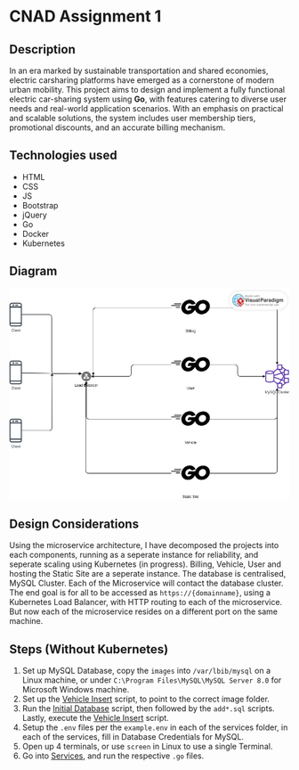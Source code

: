 # CNAD Assignment 1
## Description
In an era marked by sustainable transportation and shared economies, electric carsharing platforms have emerged as a cornerstone of modern urban mobility. This project aims to design and implement a fully functional electric car-sharing system using **Go**, with features catering to diverse user needs and real-world application scenarios. With an emphasis on practical and scalable solutions, the system includes user membership tiers, promotional discounts, and an accurate billing mechanism.
## Technologies used
- HTML
- CSS
- JS
- Bootstrap
- jQuery
- Go
- Docker 
- Kubernetes
## Diagram
![Diagram](./diagram.jpeg)
## Design Considerations
Using the microservice architecture, I have decomposed the projects into each components, running as a seperate instance for reliability, and seperate scaling using Kubernetes (in progress). Billing, Vehicle, User and hosting the Static Site are a seperate instance. The database is centralised, MySQL Cluster. Each of the Microservice will contact the database cluster. The end goal is for all to be accessed as `https://{domainname}`, using a Kubernetes Load Balancer, with HTTP routing to each of the microservice. But now each of the microservice resides on a different port on the same machine.
## Steps (Without Kubernetes)
1. Set up MySQL Database, copy the `images` into `/var/lbib/mysql` on a Linux machine, or under `C:\Program Files\MySQL\MySQL Server 8.0` for Microsoft Windows machine.
2. Set up the [Vehicle Insert](./databases/insertveh.sql) script, to point to the correct image folder.
3. Run the [Initial Database](./databases/setup.sql) script, then followed by the `add*.sql` scripts. Lastly, execute the [Vehicle Insert](./databases/insertveh.sql) script.
4. Setup the `.env` files per the `example.env` in each of the services folder, in each of the services, fill in Database Credentials for MySQL.
5. Open up 4 terminals, or use `screen` in Linux to use a single Terminal.
6. Go into [Services](./services), and run the respective `.go` files.
